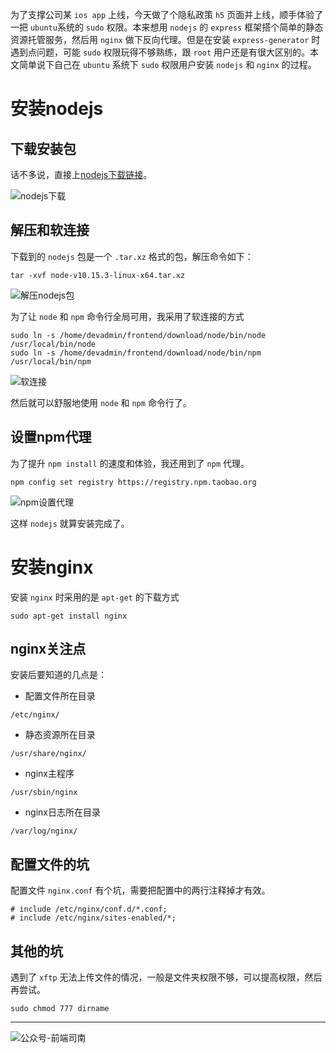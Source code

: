 为了支撑公司某 `ios app` 上线，今天做了个隐私政策 `h5` 页面并上线，顺手体验了一把 `ubuntu`系统的 `sudo` 权限。<!-- more -->本来想用 `nodejs` 的 `express` 框架搭个简单的静态资源托管服务，然后用 `nginx` 做下反向代理。但是在安装 `express-generator` 时遇到点问题，可能 `sudo` 权限玩得不够熟练，跟 `root` 用户还是有很大区别的。本文简单说下自己在 `ubuntu` 系统下 `sudo` 权限用户安装 `nodejs` 和 `nginx` 的过程。

# 安装nodejs

## 下载安装包

话不多说，直接上[nodejs下载链接](https://nodejs.org/en/download/)。

![nodejs下载](http://qncdn.wbjiang.cn/%E4%B8%8B%E8%BD%BDubuntu64%E4%BD%8Dnodejs%E5%8C%85.png?imageMogr2/auto-orient/blur/1x0/quality/75|watermark/2/text/d2JqaWFuZy5jbg==/font/5qW35L2T/fontsize/640/fill/IzQ5NzZEQg==/dissolve/90/gravity/SouthWest/dx/10/dy/10)

## 解压和软连接

下载到的 `nodejs` 包是一个 `.tar.xz` 格式的包，解压命令如下：

```
tar -xvf node-v10.15.3-linux-x64.tar.xz
```

![解压nodejs包](http://qncdn.wbjiang.cn/ubuntu%E8%A7%A3%E5%8E%8Bnodejs.png?imageMogr2/auto-orient/blur/1x0/quality/75|watermark/2/text/d2JqaWFuZy5jbg==/font/5qW35L2T/fontsize/640/fill/IzQ5NzZEQg==/dissolve/90/gravity/SouthWest/dx/10/dy/10)

为了让 `node` 和 `npm` 命令行全局可用，我采用了软连接的方式

```
sudo ln -s /home/devadmin/frontend/download/node/bin/node /usr/local/bin/node
sudo ln -s /home/devadmin/frontend/download/node/bin/npm /usr/local/bin/npm
```

![软连接](http://qncdn.wbjiang.cn/sudo%E8%BD%AF%E8%BF%9E%E6%8E%A5node%E5%92%8Cnpm%E5%91%BD%E4%BB%A4.png?imageMogr2/auto-orient/blur/1x0/quality/75|watermark/2/text/d2JqaWFuZy5jbg==/font/5qW35L2T/fontsize/640/fill/IzQ5NzZEQg==/dissolve/90/gravity/SouthWest/dx/10/dy/10)

然后就可以舒服地使用 `node` 和 `npm` 命令行了。

## 设置npm代理

为了提升 `npm install` 的速度和体验，我还用到了 `npm` 代理。

```
npm config set registry https://registry.npm.taobao.org
```

![npm设置代理](http://qncdn.wbjiang.cn/ubuntu%E7%9A%84npm%E8%AE%BE%E7%BD%AE%E4%BB%A3%E7%90%86.png)

这样 `nodejs` 就算安装完成了。

# 安装nginx

安装 `nginx` 时采用的是 `apt-get` 的下载方式

```
sudo apt-get install nginx
```
## nginx关注点

安装后要知道的几点是：

 - 配置文件所在目录

```
/etc/nginx/
```

 - 静态资源所在目录

```
/usr/share/nginx/
```

 - nginx主程序

```
/usr/sbin/nginx
```

 - nginx日志所在目录

```
/var/log/nginx/
```

## 配置文件的坑

配置文件 `nginx.conf` 有个坑，需要把配置中的两行注释掉才有效。

```
# include /etc/nginx/conf.d/*.conf;
# include /etc/nginx/sites-enabled/*;
```

## 其他的坑

遇到了 `xftp` 无法上传文件的情况，一般是文件夹权限不够，可以提高权限，然后再尝试。

```
sudo chmod 777 dirname
```

------

![公众号-前端司南](http://qncdn.wbjiang.cn/%E5%89%8D%E7%AB%AF%E5%8F%B8%E5%8D%97%E5%90%8D%E7%89%87%E5%B8%A6%E5%BE%AE%E4%BF%A1.png)